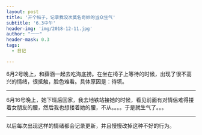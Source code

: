```yaml
---
layout: post
title: '开个帖子，记录我没次莫名奇妙的当众生气'
subtitle: '6.3中午'
header-img: 'img/2018-12-11.jpg'
author: "一一"
header-mask: 0.3
tags:
  - 日记

---
```

6月2号晚上，和薛涵一起去吃海底捞。在坐在椅子上等待的时候，出现了很不高兴的情绪，很抵触，脸色难看。具体原因是：待填。

---
6月16号晚上，她下班后回家，我去地铁站接她的时候，看见前面有对情侣难得搂着女朋友的腰，然后我也想搂着她的腰，不从。。。。于是就生气了。。。

---
以后每次出现这样的情绪都会记录更新，并且慢慢改掉这种不好的行为。
